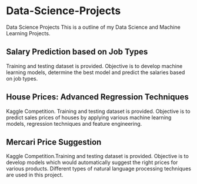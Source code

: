 # Data-Science-Projects
Data Science Projects
This is a outline of my Data Science and Machine Learning Projects.

## Salary Prediction based on Job Types

Training and testing dataset is provided. Objective is to develop machine learning models, determine the best model and predict the salaries based on job types.

## House Prices: Advanced Regression Techniques

Kaggle Competition. Training and testing dataset is provided. Objective is to predict sales prices of houses by applying various machine learning models, regression techniques and feature engineering.

## Mercari Price Suggestion

Kaggle Competition.Training and testing dataset is provided. Objective is to develop models which would automatically suggest the right prices for various products. Different types of natural language processing techniques are used in this project.


